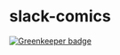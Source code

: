 # slack-comics

[![Greenkeeper badge](https://badges.greenkeeper.io/hasantayyar/slack-comics.svg)](https://greenkeeper.io/)
